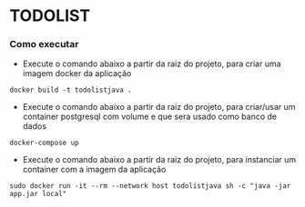 # TODOLIST

### Como executar

- Execute o comando abaixo a partir da raiz do projeto, para criar uma imagem docker da aplicação
```
docker build -t todolistjava .
```

- Execute o comando abaixo a partir da raiz do projeto, para criar/usar um container postgresql com volume e que sera usado como banco de dados

```
docker-compose up
```

- Execute o comando abaixo a partir da raiz do projeto, para instanciar um container com a imagem da aplicação

```
sudo docker run -it --rm --network host todolistjava sh -c "java -jar app.jar local"
```